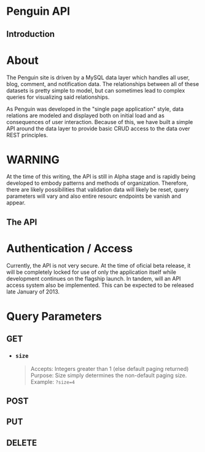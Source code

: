 Penguin API
===========


Introduction
------------

# About
The Penguin site is driven by a MySQL data layer which handles all user, blog,
comment, and notification data. The relationships between all of these datasets is
pretty simple to model, but can sometimes lead to complex queries for visualizing said
relationships. 

As Penguin was developed in the "single page application" style, data relations are
modeled and displayed both on initial load and as consequences of user interaction.
Because of this, we have built a simple API around the data layer to provide basic
CRUD access to the data over REST principles. 

# WARNING 
At the time of this writing, the API is still in Alpha stage and is rapidly being 
developed to embody patterns and methods of organization. Therefore, there are likely
possibilities that validation data will likely be reset, query parameters will vary
and also entire resourc endpoints be vanish and appear.

The API
-------

# Authentication / Access
Currently, the API is not very secure. At the time of oficial beta release, it will
be completely locked for use of only the application itself while development
continues on the flagship launch. In tandem, will an API access system also be
implemented. This can be expected to be released late January of 2013.


# Query Parameters
## GET
* ### `size`
    > Accepts: Integers greater than 1 (else default paging returned)
	> Purpose: Size simply determines the non-default paging size.
	> Example: `?size=4`

## POST

## PUT

## DELETE



